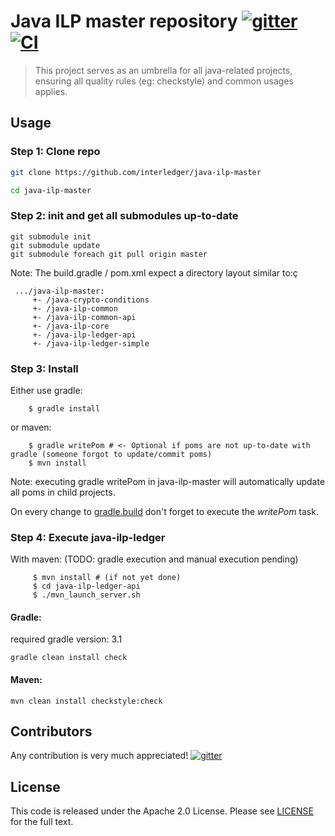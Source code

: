 # Java ILP master repository [![gitter][gitter-image]][gitter-url] [![CI][CI-image]][CI-url] 

[gitter-image]: https://badges.gitter.im/interledger/java.svg
[gitter-url]: https://gitter.im/interledger/java

[CI-image]: https://travis-ci.org/everis-innolab/java-ilp-master.svg?branch=master
[CI-url]: https://travis-ci.org/everis-innolab/java-ilp-master

> This project serves as an umbrella for all java-related projects, ensuring all quality rules (eg: checkstyle) and common usages applies.


## Usage

### Step 1: Clone repo

``` sh
git clone https://github.com/interledger/java-ilp-master

cd java-ilp-master
```
### Step 2: init and get all submodules up-to-date

``` 
git submodule init
git submodule update
git submodule foreach git pull origin master
```

Note: The build.gradle / pom.xml expect a directory layout similar to:ç

```
 .../java-ilp-master:
     +- /java-crypto-conditions
     +- /java-ilp-common
     +- /java-ilp-common-api
     +- /java-ilp-core
     +- /java-ilp-ledger-api
     +- /java-ilp-ledger-simple
```


### Step 3: Install

Either use gradle:
```
    $ gradle install
```
or maven:
```
    $ gradle writePom # <- Optional if poms are not up-to-date with gradle (someone forgot to update/commit poms)
    $ mvn install
```
Note: executing gradle writePom in java-ilp-master will automatically update all poms in child projects.

On every change to [gradle.build](gradle.build) don't forget to execute the *writePom* task.

### Step 4: Execute java-ilp-ledger 
With maven: (TODO: gradle execution and manual execution pending)
```
     $ mvn install # (if not yet done)
     $ cd java-ilp-ledger-api  
     $ ./mvn_launch_server.sh
```

#### Gradle:
required gradle version: 3.1

``` 
gradle clean install check

```

#### Maven: 
``` 
mvn clean install checkstyle:check

```

## Contributors

Any contribution is very much appreciated! [![gitter][gitter-image]][gitter-url]

## License

This code is released under the Apache 2.0 License. Please see [LICENSE](LICENSE) for the full text.
